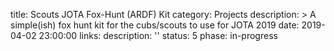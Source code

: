title: Scouts JOTA Fox-Hunt (ARDF) Kit
category: Projects
description: >
    A simple(ish) fox hunt kit for the cubs/scouts to use for JOTA 2019
date: 2019-04-02 23:00:00
links:
    description:  ''
status: 5
phase: in-progress
